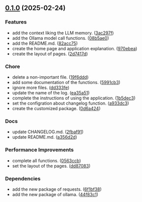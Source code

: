 <!-- insertion marker -->
<a name="0.1.0"></a>

## [0.1.0](https://github.com/DaoChaShao/py-st-ollama/compare/91117ceb16de5cbc7d268da0babb5c2969d69aa2...0.1.0) (2025-02-24)

### Features

- add the context liking the LLM memory. ([3ac297f](https://github.com/DaoChaShao/py-st-ollama/commit/3ac297f3cc6649b8f8e4cd0ab1cd9c8613124125))
- add the Ollama model call functions. ([08b5ae0](https://github.com/DaoChaShao/py-st-ollama/commit/08b5ae0283b792bcf1091d369e99fb1bc65699f5))
- add the README.md. ([82acc75](https://github.com/DaoChaShao/py-st-ollama/commit/82acc755e3745983dad5744834e6462a07de3da3))
- create the home page and application explanation. ([970ebea](https://github.com/DaoChaShao/py-st-ollama/commit/970ebeadf4377e694732bb9c2d392b71831d3cdf))
- create the layout of pages. ([2d7417d](https://github.com/DaoChaShao/py-st-ollama/commit/2d7417d9f8acd9ef76017ad55f2d57d215af537a))

### Chore

- delete a non-important file. ([19f6ddd](https://github.com/DaoChaShao/py-st-ollama/commit/19f6ddd1e9bbb6cf4e34c242649581f65d1c7294))
- add some documentation of the functions. ([5991cb3](https://github.com/DaoChaShao/py-st-ollama/commit/5991cb3d7da3cd53f4468e3cf44d837a7aeb57db))
- ignore more files. ([dd333fe](https://github.com/DaoChaShao/py-st-ollama/commit/dd333feaf9fa932f094d7e6d25e5f3ab63501d19))
- update the name of the log. ([ea35a51](https://github.com/DaoChaShao/py-st-ollama/commit/ea35a51938912895f9043badda2ca458addb5de7))
- complete the instructions of using the application. ([1b5dec3](https://github.com/DaoChaShao/py-st-ollama/commit/1b5dec342e22620dc86560e9f960d549dace1142))
- set the configration about changelog function. ([a933dc3](https://github.com/DaoChaShao/py-st-ollama/commit/a933dc3edf84963638a264a2706a0949a6dcc3e1))
- create the customized package. ([0d6a424](https://github.com/DaoChaShao/py-st-ollama/commit/0d6a42452d31df0d626d33c1985e0f4c73caa1bd))

### Docs

- update CHANGELOG.md. ([2fbaf91](https://github.com/DaoChaShao/py-st-ollama/commit/2fbaf9106809ee5d9d9ee4cd584289607d862178))
- update README.md. ([a356d2d](https://github.com/DaoChaShao/py-st-ollama/commit/a356d2d7d8ce276c669087ba8702e968c8b8d39e))

### Performance Improvements

- complete all functions. ([0563ccb](https://github.com/DaoChaShao/py-st-ollama/commit/0563ccb6b7af317f92d06cee8fb53e97ff6a8ac6))
- set the layout of the pages. ([dd87083](https://github.com/DaoChaShao/py-st-ollama/commit/dd870839b25205584acb1928487530b901a0cb40))

### Dependencies

- add the new package of requests. ([6f1bf38](https://github.com/DaoChaShao/py-st-ollama/commit/6f1bf38c0ac393041d5aa5168292026d02b2aa24))
- add the new package of ollama. ([44f83c1](https://github.com/DaoChaShao/py-st-ollama/commit/44f83c1ed73e4447d484ebc01d4dd7dea7269012))

